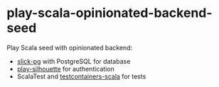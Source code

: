 # play-scala-opinionated-backend-seed

Play Scala seed with opinionated backend:

* [slick-pg](https://github.com/tminglei/slick-pg) with PostgreSQL for database
* [play-silhouette](https://github.com/mohiva/play-silhouette) for authentication
* ScalaTest and [testcontainers-scala](https://github.com/testcontainers/testcontainers-scala) for tests